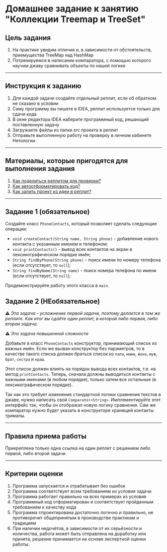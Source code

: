 # Домашнее задание к занятию "Коллекции Treemap и TreeSet"

## Цель задания

1. На практике увидим отличия и, в зависимости от обстоятельств, приемущества TreeMap над HashMap
2. Потренируемся в написании компаратора, с помощью которого научим джаву сравнивать объекты по нашей логике

------

## Инструкция к заданию

1. Для каждой задачи создайте отдельный реплит, если об обратном не сказано в условии
1. Саму программу вы пишете в IDEA, реплит используется только для сдачи кода
3. В окне редактора IDEA наберите программный код, решающий поставленную задачу
5. Загружаете файлы из папки src проекта в реплит
6. Отправьте выполненную работу на проверку в личном кабинете Нетологии

------

## Материалы, которые пригодятся для выполнения задания

1. [Как поделиться реплитом для проверки?](https://github.com/netology-code/java2-homeworks/blob/main/QA_ReplitShare.md)
2. [Как автоотформатировать код?](https://github.com/netology-code/java2-homeworks/blob/main/QA_Format.md)
3. [Как залить проект из идеи в реплит?](https://github.com/netology-code/java2-homeworks/blob/main/QA_ReplitUpload.md)

------

## Задание 1 (обязательное)

Создайте класс `PhoneContacts`, который позволяет сделать следующие операции:
* `void createContact(String name, String phone)` - добавление нового контакта с указанным именем и телефоном;
* `void printContacts()` - вывод всех контактов на экран в лексикографическом порядке имён;
* `String findByPhone(String phone)` - поиск имени по номеру телефона (если отсутствует, то `null`);
* `String findByName(String name)` - поиск номера телефона по имени (если отсутствует, то `null`);

Продемонстрируйте работу этого класса в `main`.

## Задание 2 (НЕобязательное)

:warning: _Эта задача - усложнение первой задачи, поэтому делается в том же реплите. Как итог вы сдаёте один реплит, в которой либо первая, либо вторая задача._

:warning: _Эта задача повышенной сложности_

Добавьте в класс `PhoneContacts` конструктор, принимающий список из важных имён.
Если же вызван конструктор без параметров, то в качестве такого списка должен браться список из `папа`, `мама`, `жена`, `муж`, `брат`, `сестра` и `краш`.

Этот список должен влиять на порядок вывода всех контактов, т.е. на метод `printContacts`. 
Теперь, сначала должны выводиться контакты с важными именами (в любом порядке), только затем все остальные (в лексикографическом порядке).

Так как это требует изменения стандартной логики сравнения текстов в джаве, нужно написать свой `Comparator<String>`.
Имплементируйте этот интерфейс так, чтобы он отображал новую логику сравнения.
Сам же компаратор нужно будет указать в конструкторе хранящей контакты тримапы.

------

## Правила приема работы

Прикреплена только одна ссылка на один реплит с решением либо первой, либо второй задачи.

------

## Критерии оценки

1. Программа запускается и отрабатывает без ошибок
2. Программа соответствует всем требованиям из условия задачи
3. Программа работает правильно на всех примерах из условия
4. Программный код отформатирован и соответствует пройденным требованиям к качеству кода
5. Программа спроектирована достаточно логично и правильно, не противоречит общепринятым в производстве практикам и традициям
6. При наличии недочётов, в зависимости от их серьёзности и количества, работа может быть отправлена на доработку или принята; решение принимается на основе экспертной оценки работы.
